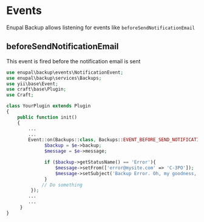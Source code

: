 # Events

Enupal Backup allows listening for events like `beforeSendNotificationEmail`

## beforeSendNotificationEmail

This event is fired before the notification email is sent 

```php
use enupal\backup\events\NotificationEvent;
use enupal\backup\services\Backups;
use yii\base\Event;
use craft\base\Plugin;
use Craft;

class YourPlugin extends Plugin
{
    public function init()
    {
        ...
        ...
        Event::on(Backups::class, Backups::EVENT_BEFORE_SEND_NOTIFICATION_EMAIL, function(NotificationEvent $e) {
              $backup = $e->backup;
              $message = $e->message;

              if ($backup->getStatusName() == 'Error'){
                  $message->setFrom(['error@mysite.com' => 'C-3PO']);
                  $message->setSubject('Backup Error. Oh, my goodness, oh');
              }
             // Do something
         });
        ...
        ...        
     }
}     
```